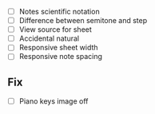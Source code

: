 - [ ] Notes scientific notation
- [ ] Difference between semitone and step
- [ ] View source for sheet
- [ ] Accidental natural
- [ ] Responsive sheet width
- [ ] Responsive note spacing

## Fix

- [ ] Piano keys image off
